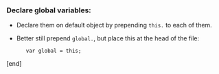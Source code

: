### Declare global variables:
  *  Declare them on default object by prepending `this.` to each of them.
  *  Better still prepend `global.`, but place this at the head of the file:

            var global = this;
 
[end]
